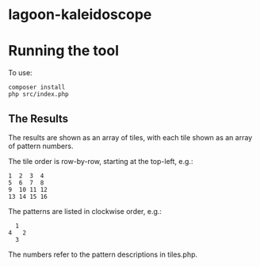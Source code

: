 # lagoon-kaleidoscope

# Running the tool

To use:
```shell
composer install
php src/index.php
```

## The Results

The results are shown as an array of tiles, with each tile shown as an array of pattern numbers.

The tile order is row-by-row, starting at the top-left, e.g.:
```
1  2  3  4
5  6  7  8
9  10 11 12
13 14 15 16
```

The patterns are listed in clockwise order, e.g.:

```
  1
4   2
  3
```

The numbers refer to the pattern descriptions in tiles.php.
